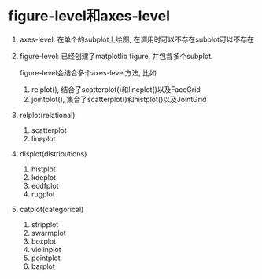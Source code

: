 
# figure-level和axes-level


1. axes-level: 在单个的subplot上绘图, 在调用时可以不存在subplot可以不存在
2. figure-level: 已经创建了matplotlib figure, 并包含多个subplot. 

    figure-level会结合多个axes-level方法, 比如
    1. relplot(), 结合了scatterplot()和lineplot()以及FaceGrid
    2. jointplot(), 集合了scatterplot()和histplot()以及JointGrid



1. relplot(relational)
    1. scatterplot
    2. lineplot
2. displot(distributions)
    1. histplot
    2. kdeplot
    3. ecdfplot
    4. rugplot
3. catplot(categorical)
    1. stripplot
    2. swarmplot
    3. boxplot
    4. violinplot
    5. pointplot
    6. barplot
